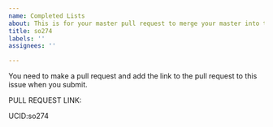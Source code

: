 ```yaml
---
name: Completed Lists
about: This is for your master pull request to merge your master into this repo.
title: so274
labels: ''
assignees: ''

---
```


You need to make a pull request and add the link to the pull request to this issue when you submit.  

PULL REQUEST LINK:

UCID:so274
